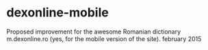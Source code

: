 # dexonline-mobile
Proposed improvement for the awesome Romanian dictionary m.dexonline.ro (yes, for the mobile version of the site). february 2015
